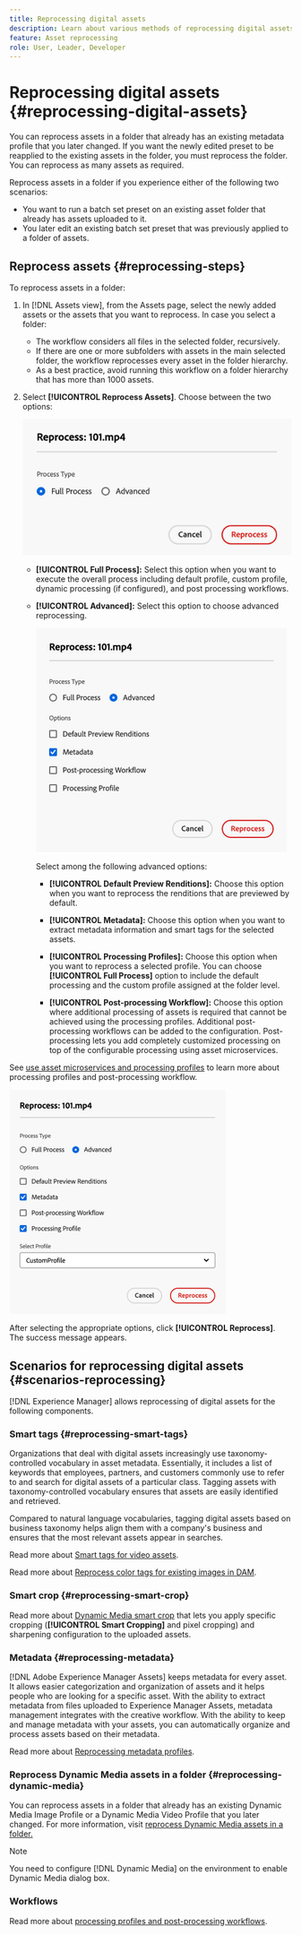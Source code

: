 ```yaml
---
title: Reprocessing digital assets
description: Learn about various methods of reprocessing digital assets
feature: Asset reprocessing
role: User, Leader, Developer
---
```

# Reprocessing digital assets {#reprocessing-digital-assets}

You can reprocess assets in a folder that already has an existing metadata profile that you later changed. If you want the newly edited preset to be reapplied to the existing assets in the folder, you must reprocess the folder. You can reprocess as many assets as required.

Reprocess assets in a folder if you experience either of the following two scenarios:

* You want to run a batch set preset on an existing asset folder that already has assets uploaded to it.
* You later edit an existing batch set preset that was previously applied to a folder of assets.

## Reprocess assets {#reprocessing-steps}

To reprocess assets in a folder:

1. In [!DNL Assets view], from the Assets page, select the newly added assets or the assets that you want to reprocess. 
   In case you select a folder:

   * The workflow considers all files in the selected folder, recursively.
   * If there are one or more subfolders with assets in the main selected folder, the workflow reprocesses every asset in the folder hierarchy.
   * As a best practice, avoid running this workflow on a folder hierarchy that has more than 1000 assets.

1. Select **[!UICONTROL Reprocess Assets]**. Choose between the two options:

    ![Reprocessing Assets Options](assets/reprocessing-options.png)

   * **[!UICONTROL Full Process]:** Select this option when you want to execute the overall process including default profile, custom profile, dynamic processing (if configured), and post processing workflows.
   * **[!UICONTROL Advanced]:** Select this option to choose advanced reprocessing.

     ![Advanced Reprocessing Assets Options](assets/reprocessing-options-advanced.png)

     Select among the following advanced options:

     * **[!UICONTROL Default Preview Renditions]:** Choose this option when you want to reprocess the renditions that are previewed by default.

     * **[!UICONTROL Metadata]:** Choose this option when you want to extract metadata information and smart tags for the selected assets.

     * **[!UICONTROL Processing Profiles]:** Choose this option when you want to reprocess a selected profile. You can choose **[!UICONTROL Full Process]** option to include the default processing and the custom profile assigned at the folder level. 
     <!--When assets are uploaded to a folder, [!DNL Assets view] checks the containing folder's properties for a processing profile. If none is applied, a parent folder in the hierarchy is checked for a processing profile to apply.-->

     * **[!UICONTROL Post-processing Workflow]:** Choose this option where additional processing of assets is required that cannot be achieved using the processing profiles. Additional post-processing workflows can be added to the configuration. Post-processing lets you add completely customized processing on top of the configurable processing using asset microservices.

See [use asset microservices and processing profiles](https://experienceleague.adobe.com/docs/experience-manager-cloud-service/content/assets/manage/asset-microservices-configure-and-use.html?lang=en) to learn more about processing profiles and post-processing workflow.

  ![Advanced Reprocessing Assets Options2](assets/reprocessing-options-advanced-2.png)

After selecting the appropriate options, click **[!UICONTROL Reprocess]**. The success message appears.

## Scenarios for reprocessing digital assets {#scenarios-reprocessing}

[!DNL Experience Manager] allows reprocessing of digital assets for the following components.

### Smart tags {#reprocessing-smart-tags} 

Organizations that deal with digital assets increasingly use taxonomy-controlled vocabulary in asset metadata. Essentially, it includes a list of keywords that employees, partners, and customers commonly use to refer to and search for digital assets of a particular class. Tagging assets with taxonomy-controlled vocabulary ensures that assets are easily identified and retrieved.

Compared to natural language vocabularies, tagging digital assets based on business taxonomy helps align them with a company's business and ensures that the most relevant assets appear in searches.

Read more about [Smart tags for video assets](https://experienceleague.adobe.com/docs/experience-manager-cloud-service/content/assets/manage/smart-tags-video-assets.html?lang=en).

Read more about [Reprocess color tags for existing images in DAM](https://experienceleague.adobe.com/docs/experience-manager-cloud-service/content/assets/manage/color-tag-images.html?lang=en#color-tags-existing-images).

### Smart crop {#reprocessing-smart-crop}

Read more about [Dynamic Media smart crop](https://experienceleague.adobe.com/docs/experience-manager-cloud-service/content/assets/dynamicmedia/image-profiles.html?lang=en) that lets you apply specific cropping (**[!UICONTROL Smart Cropping]** and pixel cropping) and sharpening configuration to the uploaded assets.

### Metadata {#reprocessing-metadata}

[!DNL Adobe Experience Manager Assets] keeps metadata for every asset. It allows easier categorization and organization of assets and it helps people who are looking for a specific asset. With the ability to extract metadata from files uploaded to Experience Manager Assets, metadata management integrates with the creative workflow. With the ability to keep and manage metadata with your assets, you can automatically organize and process assets based on their metadata.

Read more about [Reprocessing metadata profiles](https://experienceleague.adobe.com/docs/experience-manager-cloud-service/content/assets/manage/metadata-profiles.html?lang=en).

### Reprocess Dynamic Media assets in a folder {#reprocessing-dynamic-media}

You can reprocess assets in a folder that already has an existing Dynamic Media Image Profile or a Dynamic Media Video Profile that you later changed. For more information, visit [reprocess Dynamic Media assets in a folder.](https://experienceleague.adobe.com/docs/experience-manager-cloud-service/content/assets/admin/about-image-video-profiles.html?lang=en)

>[!NOTE]
>
>You need to configure [!DNL Dynamic Media] on the environment to enable Dynamic Media dialog box.
>

### Workflows

Read more about [processing profiles and post-processing workflows](https://experienceleague.adobe.com/docs/experience-manager-cloud-service/content/assets/manage/asset-microservices-configure-and-use.html?lang=en).
